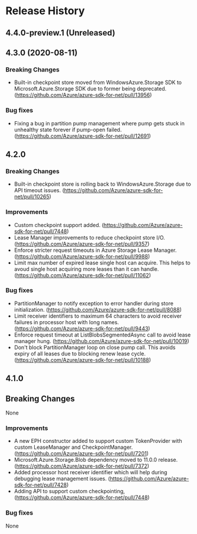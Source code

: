 # Release History

## 4.4.0-preview.1 (Unreleased)


## 4.3.0 (2020-08-11)
### Breaking Changes
- Built-in checkpoint store moved from WindowsAzure.Storage SDK to Microsoft.Azure.Storage SDK due to former being deprecated. (https://github.com/Azure/azure-sdk-for-net/pull/13956)

### Bug fixes
- Fixing a bug in partition pump management where pump gets stuck in unhealthy state forever if pump-open failed. (https://github.com/Azure/azure-sdk-for-net/pull/12691)

## 4.2.0
### Breaking Changes
- Built-in checkpoint store is rolling back to WindowsAzure.Storage due to API timeout issues. (https://github.com/Azure/azure-sdk-for-net/pull/10265)

### Improvements
- Custom checkpoint support added. (https://github.com/Azure/azure-sdk-for-net/pull/7448)
- Lease Manager improvements to reduce checkpoint store I/O. (https://github.com/Azure/azure-sdk-for-net/pull/9357)
- Enforce stricter request timeouts in Azure Storage Lease Manager. (https://github.com/Azure/azure-sdk-for-net/pull/9988)
- Limit max number of expired lease single host can acquire. This helps to avoud single host acquiring more leases than it can handle. (https://github.com/Azure/azure-sdk-for-net/pull/11062)

### Bug fixes
- PartitionManager to notify exception to error handler during store initialization. (https://github.com/Azure/azure-sdk-for-net/pull/8088)
- Limit receiver identifiers to maximum 64 characters to avoid receiver failures in processor host with long names. (https://github.com/Azure/azure-sdk-for-net/pull/9443)
- Enforce request timeout at ListBlobsSegmentedAsync call to avoid lease manager hung. (https://github.com/Azure/azure-sdk-for-net/pull/10019)
- Don't block PartitionManager loop on close pump call. This avoids expiry of all leases due to blocking renew lease cycle. (https://github.com/Azure/azure-sdk-for-net/pull/10188)

## 4.1.0
## Breaking Changes
None

### Improvements
- A new EPH constructor added to support custom TokenProvider with custom LeaseManager and CheckpointManager. (https://github.com/Azure/azure-sdk-for-net/pull/7201)
- Microsoft.Azure.Storage.Blob dependency moved to 11.0.0 release. (https://github.com/Azure/azure-sdk-for-net/pull/7372)
- Added processor host receiver identifier which will help during debugging lease management issues. (https://github.com/Azure/azure-sdk-for-net/pull/7428)
- Adding API to support custom checkpointing, (https://github.com/Azure/azure-sdk-for-net/pull/7448)

### Bug fixes
None
